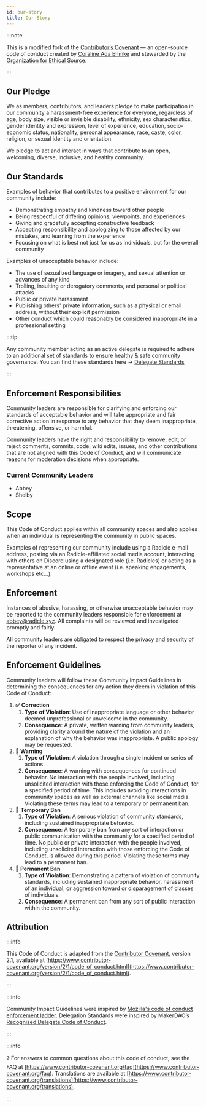 ```yaml
---
id: our-story
title: Our Story
---
```


:::note

This is a modified fork of the [Contributor’s Covenant](https://www.contributor-covenant.org/) — an open-source code of conduct created by [Coraline Ada Ehmke](https://where.coraline.codes/) and stewarded by the [Organization for Ethical Source](https://ethicalsource.dev/).

:::

## Our Pledge

We as members, contributors, and leaders pledge to make participation in our community a harassment-free experience for everyone, regardless of age, body size, visible or invisible disability, ethnicity, sex characteristics, gender identity and expression, level of experience, education, socio-economic status, nationality, personal appearance, race, caste, color, religion, or sexual identity and orientation.

We pledge to act and interact in ways that contribute to an open, welcoming, diverse, inclusive, and healthy community.

## Our Standards

Examples of behavior that contributes to a positive environment for our community include:

- Demonstrating empathy and kindness toward other people
- Being respectful of differing opinions, viewpoints, and experiences
- Giving and gracefully accepting constructive feedback
- Accepting responsibility and apologizing to those affected by our mistakes, and learning from the experience
- Focusing on what is best not just for us as individuals, but for the overall community

Examples of unacceptable behavior include:

- The use of sexualized language or imagery, and sexual attention or advances of any kind
- Trolling, insulting or derogatory comments, and personal or political attacks
- Public or private harassment
- Publishing others' private information, such as a physical or email address, without their explicit permission
- Other conduct which could reasonably be considered inappropriate in a professional setting

:::tip

Any community member acting as an active delegate is required to adhere to an additional set of standards to ensure healthy & safe community governance. You can find these standards here → [Delegate Standards](https://www.notion.so/Delegate-Standards-63d1cbbab92440bca07d1c2eec420a2b)

:::

## Enforcement Responsibilities

Community leaders are responsible for clarifying and enforcing our standards of acceptable behavior and will take appropriate and fair corrective action in response to any behavior that they deem inappropriate, threatening, offensive, or harmful.

Community leaders have the right and responsibility to remove, edit, or reject comments, commits, code, wiki edits, issues, and other contributions that are not aligned with this Code of Conduct, and will communicate reasons for moderation decisions when appropriate.

### Current Community Leaders

- Abbey
- Shelby

## Scope

This Code of Conduct applies within all community spaces and also applies when an individual is representing the community in public spaces.

Examples of representing our community include using a Radicle e-mail address, posting via an Radicle-affiliated social media account, interacting with others on Discord using a designated role (i.e. Radicles) or acting as a representative at an online or offline event (i.e. speaking engagements, workshops etc...).

## Enforcement

Instances of abusive, harassing, or otherwise unacceptable behavior may be reported to the community leaders responsible for enforcement at abbey@radicle.xyz. All complaints will be reviewed and investigated promptly and fairly.

All community leaders are obligated to respect the privacy and security of the reporter of any incident.

## Enforcement Guidelines

Community leaders will follow these Community Impact Guidelines in determining the consequences for any action they deem in violation of this Code of Conduct:

1. **✅ Correction**
    1. **Type of Violation**: Use of inappropriate language or other behavior deemed unprofessional or unwelcome in the community.
    2. **Consequence**: A private, written warning from community leaders, providing clarity around the nature of the violation and an explanation of why the behavior was inappropriate. A public apology may be requested.
2. **🚨 Warning**
    1. **Type of Violation**: A violation through a single incident or series of actions.
    2. **Consequence**: A warning with consequences for continued behavior. No interaction with the people involved, including unsolicited interaction with those enforcing the Code of Conduct, for a specified period of time. This includes avoiding interactions in community spaces as well as external channels like social media. Violating these terms may lead to a temporary or permanent ban.
3. 👋 **Temporary Ban**
    1. **Type of Violation**: A serious violation of community standards, including sustained inappropriate behavior.
    2. **Consequence**: A temporary ban from any sort of interaction or public communication with the community for a specified period of time. No public or private interaction with the people involved, including unsolicited interaction with those enforcing the Code of Conduct, is allowed during this period. Violating these terms may lead to a permanent ban.
4. **🚫 Permanent Ban**
    1. **Type of Violation**: Demonstrating a pattern of violation of community standards, including sustained inappropriate behavior, harassment of an individual, or aggression toward or disparagement of classes of individuals.
    2. **Consequence**: A permanent ban from any sort of public interaction within the community.

## Attribution

:::info

This Code of Conduct is adapted from the [Contributor Covenant](https://www.contributor-covenant.org/), version 2.1,
available at
[https://www.contributor-covenant.org/version/2/1/code_of_conduct.html](https://www.contributor-covenant.org/version/2/1/code_of_conduct.html).

:::

:::info

 Community Impact Guidelines were inspired by [Mozilla's code of conduct enforcement
 ladder](https://github.com/mozilla/diversity). Delegation Standards were inspired by MakerDAO’s [Recognised Delegate
 Code of Conduct](https://forum.makerdao.com/t/recognised-delegate-code-of-conduct/9384).

:::

:::info

❓ For answers to common questions about this code of conduct, see the FAQ at
[https://www.contributor-covenant.org/faq](https://www.contributor-covenant.org/faq). Translations are available at
[https://www.contributor-covenant.org/translations](https://www.contributor-covenant.org/translations).

:::
